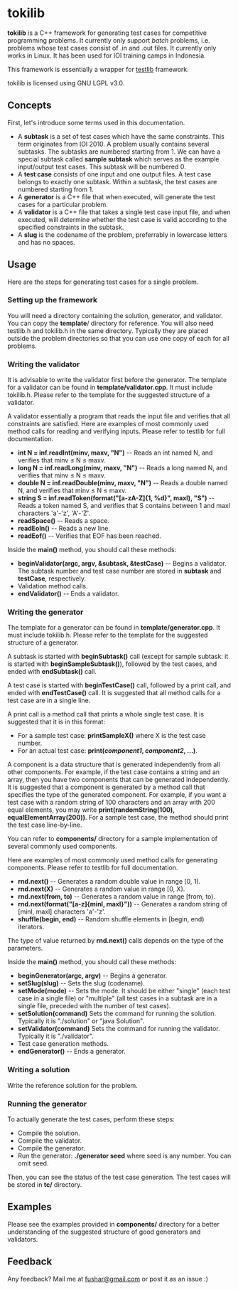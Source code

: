 # tokilib

**tokilib** is a C++ framework for generating test cases for competitive programming problems. It currently only support *batch* problems, i.e. problems whose test cases consist of .in and .out files. It currently only works in Linux. It has been used for IOI training camps in Indonesia.

This framework is essentially a wrapper for [testlib](http://code.google.com/p/testlib/) framework.

tokilib is licensed using GNU LGPL v3.0.

## Concepts
First, let's introduce some terms used in this documentation.

- A **subtask** is a set of test cases which have the same constraints. This term originates from IOI 2010. A problem usually contains several subtasks. The subtasks are numbered starting from 1. We can have a special subtask called **sample subtask** which serves as the example input/output test cases. This subtask will be numbered 0.
- A **test case** consists of one input and one output files. A test case belongs to exactly one subtask. Within a subtask, the test cases are numbered starting from 1.
- A **generator** is a C++ file that when executed, will generate the test cases for a particular problem.
- A **validator** is a C++ file that takes a single test case input file, and when executed, will determine whether the test case is valid according to the specified constraints in the subtask.
- A **slug** is the codename of the problem, preferrably in lowercase letters and has no spaces.

## Usage
Here are the steps for generating test cases for a single problem.

### Setting up the framework
You will need a directory containing the solution, generator, and validator. You can copy the **template**/ directory for reference. You will also need testlib.h and tokilib.h in the same directory. Typically they are placed outside the problem directories so that you can use one copy of each for all problems.

### Writing the validator
It is advisable to write the validator first before the generator. The template for a validator can be found in **template/validator.cpp**. It must include tokilib.h. Please refer to the template for the suggested structure of a validator.

A validator essentially a program that reads the input file and verifies that all constraints are satisfied. Here are examples of most commonly used method calls for reading and verifying inputs. Please refer to testlib for full documentation.

- **int N = inf.readInt(minv, maxv, "N")** -- Reads an int named N, and verifies that minv &le; N &le; maxv.
- **long N = inf.readLong(minv, maxv, "N")** -- Reads a long named N, and verifies that minv &le; N &le; maxv.
- **double N = inf.readDouble(minv, maxv, "N")** -- Reads a double named N, and verifies that minv &le; N &le; maxv.
- **string S = inf.readToken(format("[a-zA-Z]{1, %d}", maxl), "S")** -- Reads a token named S, and verifies that S contains between 1 and maxl characters 'a'-'z', 'A'-'Z'.
- **readSpace()** -- Reads a space.
- **readEoln()** -- Reads a new line.
- **readEof()** -- Verifies that EOF has been reached.

Inside the **main()** method, you should call these methods:

- **beginValidator(argc, argv, &subtask, &testCase)** -- Begins a validator. The subtask number and test case number are stored in **subtask** and **testCase**, respectively.
- Validation method calls.
- **endValidator()** -- Ends a validator.

### Writing the generator
The template for a generator can be found in **template/generator.cpp**. It must include tokilib.h. Please refer to the template for the suggested structure of a generator.

A subtask is started with **beginSubtask()** call (except for sample subtask: it is started with **beginSampleSubtask()**), followed by the test cases, and ended with **endSubtask()** call.

A test case is started with **beginTestCase()** call, followed by a print call, and ended with **endTestCase()** call. It is suggested that all method calls for a test case are in a single line.

A print call is a method call that prints a whole single test case. It is suggested that it is in this format:

- For a sample test case: **printSampleX()** where X is the test case number.
- For an actual test case: **print(*component1*, *component2*, ...)**.

A component is a data structure that is generated independently from all other components. For example, if the test case contains a string and an array, then you have two components that can be generated independently. It is suggested that a component is generated by a method call that specifies the type of the generated component. For example, if you want a test case with a random string of 100 characters and an array with 200 equal elements, you may write **print(randomString(100), equalElementArray(200))**. For a sample test case, the method should print the test case line-by-line.

You can refer to **components/** directory for a sample implementation of several commonly used components.

Here are examples of most commonly used method calls for generating components. Please refer to testlib for full documentation.

- **rnd.next()** -- Generates a random double value in range [0, 1).
- **rnd.next(X)** -- Generates a random value in range [0, X).
- **rnd.next(from, to)** -- Generates a random value in range [from, to).
- **rnd.next(format("[a-z]{minl, maxl}"))** -- Generates a random string of [minl, maxl] characters 'a'-'z'.
- **shuffle(begin, end)** -- Random shuffle elements in [begin, end) iterators.

The type of value returned by **rnd.next()** calls depends on the type of the parameters.

Inside the **main()** method, you should call these methods:

- **beginGenerator(argc, argv)** -- Begins a generator.
- **setSlug(slug)** -- Sets the slug (codename). 
- **setMode(mode)** -- Sets the mode. It should be either "single" (each test case in a single file) or "multiple" (all test cases in a subtask are in a single file, preceded with the number of test cases).
- **setSolution(command)** Sets the command for running the solution. Typically it is "./solution" or "java Solution".
- **setValidator(command)** Sets the command for running the validator. Typically it is "./validator".
- Test case generation methods.
- **endGenerator()** -- Ends a generator.

### Writing a solution
Write the reference solution for the problem.

### Running the generator
To actually generate the test cases, perform these steps:

- Compile the solution.
- Compile the validator.
- Compile the generator.
- Run the generator: **./generator seed** where seed is any number. You can omit seed.

Then, you can see the status of the test case generation. The test cases will be stored in **tc/** directory.

## Examples
Please see the examples provided in **components/** directory for a better understanding of the suggested structure of good generators and validators.

## Feedback
Any feedback? Mail me at fushar@gmail.com or post it as an issue :)
